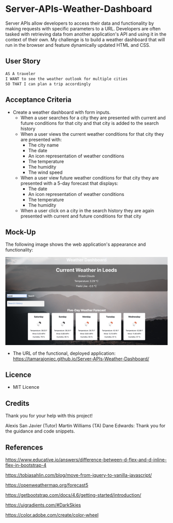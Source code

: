 # Server-APIs-Weather-Dashboard

Server APIs allow developers to access their data and functionality by making requests with specific parameters to a URL. Developers are often tasked with retrieving data from another application's API and using it in the context of their own. My challenge is to build a weather dashboard that will run in the browser and feature dynamically updated HTML and CSS.

 
## User Story

```text
AS A traveler
I WANT to see the weather outlook for multiple cities
SO THAT I can plan a trip accordingly
```

## Acceptance Criteria

* Create a weather dashboard with form inputs.
  * When a user searches for a city they are presented with current and future conditions for that city and that city is added to the search history
  * When a user views the current weather conditions for that city they are presented with:
    * The city name
    * The date
    * An icon representation of weather conditions
    * The temperature
    * The humidity
    * The wind speed
  * When a user view future weather conditions for that city they are presented with a 5-day forecast that displays:
    * The date
    * An icon representation of weather conditions
    * The temperature
    * The humidity
  * When a user click on a city in the search history they are again presented with current and future conditions for that city

## Mock-Up

The following image shows the web application's appearance and functionality:

![The weather app includes a search option, a list of cities, and a five-day forecast and current weather conditions for London.](./assets/images/10-server-side-apis-challenge-demo.png)

* The URL of the functional, deployed application: 
https://tamarajoniec.github.io/Server-APIs-Weather-Dashboard/

## Licence

* MIT Licence
 
## Credits
Thank you for your help with this project!

Alexis San Javier (Tutor)
Martin Williams (TA)
Dane Edwards: Thank you for the guidance and code snippets.

## References
https://www.educative.io/answers/difference-between-d-flex-and-d-inline-flex-in-bootstrap-4

https://tobiasahlin.com/blog/move-from-jquery-to-vanilla-javascript/

https://openweathermap.org/forecast5

https://getbootstrap.com/docs/4.6/getting-started/introduction/

https://uigradients.com/#DarkSkies

https://color.adobe.com/create/color-wheel


